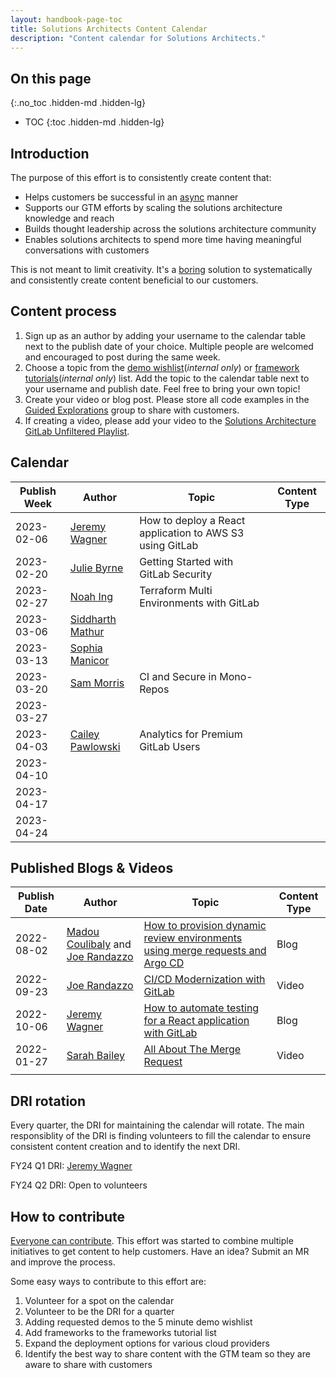 ```yaml
---
layout: handbook-page-toc
title: Solutions Architects Content Calendar
description: "Content calendar for Solutions Architects."
---
```

## On this page
{:.no_toc .hidden-md .hidden-lg}

- TOC
{:toc .hidden-md .hidden-lg}

## Introduction

The purpose of this effort is to consistently create content that:

- Helps customers be successful in an [async](https://about.gitlab.com/company/culture/all-remote/asynchronous/) manner
- Supports our GTM efforts by scaling the solutions architecture knowledge and reach
- Builds thought leadership across the solutions architecture community
- Enables solutions architects to spend more time having meaningful conversations with customers

This is not meant to limit creativity. It's a [boring](/handbook/values/#boring-solutions) solution to systematically and consistently create content beneficial to our customers. 

## Content process

1. Sign up as an author by adding your username to the calendar table next to the publish date of your choice. Multiple people are welcomed and encouraged to post during the same week.
2. Choose a topic from the [demo wishlist](https://drive.google.com/drive/u/0/search?q=title:%225%20Minute%20Demo%20Framework:%20Demo%20Wishlist%22%20type:document)(_internal only_) or [framework tutorials](https://drive.google.com/drive/u/0/search?q=title:%22Framework%20Tutorials%22%20type:sheet)(_internal only_) list. Add the topic to the calendar table next to your username and publish date. Feel free to bring your own topic!
3. Create your video or blog post. Please store all code examples in the [Guided Explorations](https://gitlab.com/guided-explorations) group to share with customers.
4. If creating a video, please add your video to the [Solutions Architecture GitLab Unfiltered Playlist](https://www.youtube.com/playlist?list=PL05JrBw4t0Ko87g05LlHroe7eLPzCPJUY).

## Calendar

| Publish Week | Author                                            | Topic                                                    | Content Type |
|--------------|---------------------------------------------------|----------------------------------------------------------|--------------|
| 2023-02-06   | [Jeremy Wagner](https://gitlab.com/jeremywagner)  | How to deploy a React application to AWS S3 using GitLab |              |
| 2023-02-20   | [Julie Byrne](https://gitlab.com/juliebyrne)      | Getting Started with GitLab Security                     |              |
| 2023-02-27   | [Noah Ing](https://gitlab.com/noah.ing)           | Terraform Multi Environments with GitLab                 |              |
| 2023-03-06   | [Siddharth Mathur](https://gitlab.com/smathur-gl) |                                                          |              |
| 2023-03-13   | [Sophia Manicor](https://gitlab.com/smanicor)     |                                                          |              |
| 2023-03-20   | [Sam Morris](https://gitlab.com/sam)              | CI and Secure in Mono-Repos                              |              |
| 2023-03-27   |                                                   |                                                          |              |
| 2023-04-03   | [Cailey Pawlowski](https://gitlab.com/cpawlowski) | Analytics for Premium GitLab Users                       |              |
| 2023-04-10   |                                                   |                                                          |              |
| 2023-04-17   |                                                   |                                                          |              |
| 2023-04-24   |                                                   |                                                          |              |

## Published Blogs & Videos

| Publish Date | Author                                                                                       | Topic                                                                                                                                            | Content Type |
|--------------|----------------------------------------------------------------------------------------------|--------------------------------------------------------------------------------------------------------------------------------------------------|--------------|
| 2022-08-02   | [Madou Coulibaly](https://gitlab.com/madou) and [Joe Randazzo](https://gitlab.com/jrandazzo) | [ How to provision dynamic review environments using merge requests and Argo CD ]( /blog/2022/08/02/how-to-provision-reviewops/ )                | Blog         |
| 2022-09-23   | [Joe Randazzo](https://gitlab.com/jrandazzo)                                                 | [ CI/CD Modernization with GitLab ]( https://www.youtube.com/watch?v=QGAaif8lY0A&ab_channel=GitLabUnfiltered )                                   | Video        |
| 2022-10-06   | [Jeremy Wagner]( https://gitlab.com/jeremywagner )                                           | [ How to automate testing for a React application with GitLab ]( /blog/2022/11/01/how-to-automate-testing-for-a-react-application-with-gitlab/ ) | Blog         |
| 2022-01-27   | [ Sarah Bailey ]( https://gitlab.com/sbailey1 )                                              | [ All About The Merge Request ]( https://www.youtube.com/watch?v=eTIVgyknA9w )                                                                   | Video        |
|              |                                                                                              |                                                                                                                                                  |              |

## DRI rotation

Every quarter, the DRI for maintaining the calendar will rotate. The main responsiblity of the DRI is finding volunteers to fill the calendar to ensure consistent content creation and to identify the next DRI.

FY24 Q1 DRI: [Jeremy Wagner](https://gitlab.com/jeremywagner)

FY24 Q2 DRI: Open to volunteers

## How to contribute

[Everyone can contribute](https://about.gitlab.com/company/mission/#background). This effort was started to combine multiple initiatives to get content to help customers. Have an idea? Submit an MR and improve the process.

Some easy ways to contribute to this effort are:

1. Volunteer for a spot on the calendar
2. Volunteer to be the DRI for a quarter
3. Adding requested demos to the 5 minute demo wishlist
4. Add frameworks to the frameworks tutorial list
5. Expand the deployment options for various cloud providers
6. Identify the best way to share content with the GTM team so they are aware to share with customers
